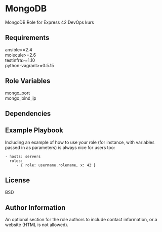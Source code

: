 MongoDB
=========

MongoDB Role for Express 42 DevOps kurs

Requirements
------------

ansible>=2.4</br>
molecule>=2.6</br>
testinfra>=1.10</br>
python-vagrant>=0.5.15</br>


Role Variables
--------------

mongo_port</br>
mongo_bind_ip</br>

Dependencies
------------

Example Playbook
----------------

Including an example of how to use your role (for instance, with variables passed in as parameters) is always nice for users too:

    - hosts: servers
      roles:
         - { role: username.rolename, x: 42 }

License
-------

BSD

Author Information
------------------

An optional section for the role authors to include contact information, or a website (HTML is not allowed).
